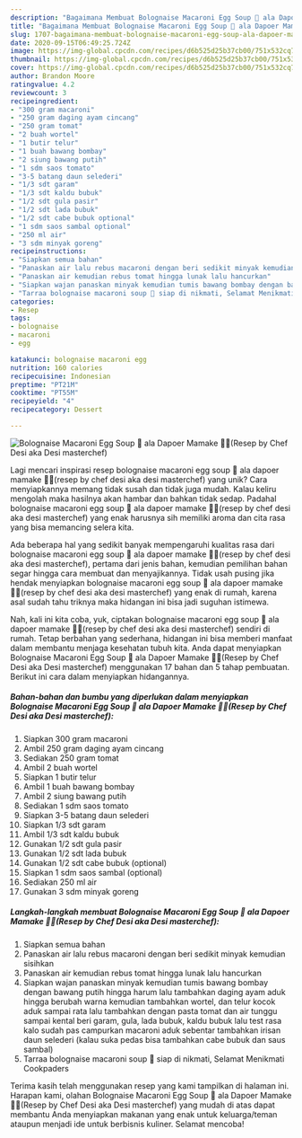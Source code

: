 ```yaml
---
description: "Bagaimana Membuat Bolognaise Macaroni Egg Soup 🍲 ala Dapoer Mamake 👩‍🍳(Resep by Chef Desi aka Desi masterchef) Anti Gagal"
title: "Bagaimana Membuat Bolognaise Macaroni Egg Soup 🍲 ala Dapoer Mamake 👩‍🍳(Resep by Chef Desi aka Desi masterchef) Anti Gagal"
slug: 1707-bagaimana-membuat-bolognaise-macaroni-egg-soup-ala-dapoer-mamake-resep-by-chef-desi-aka-desi-masterchef-anti-gagal
date: 2020-09-15T06:49:25.724Z
image: https://img-global.cpcdn.com/recipes/d6b525d25b37cb00/751x532cq70/bolognaise-macaroni-egg-soup-🍲-ala-dapoer-mamake-👩🍳resep-by-chef-desi-aka-desi-masterchef-foto-resep-utama.jpg
thumbnail: https://img-global.cpcdn.com/recipes/d6b525d25b37cb00/751x532cq70/bolognaise-macaroni-egg-soup-🍲-ala-dapoer-mamake-👩🍳resep-by-chef-desi-aka-desi-masterchef-foto-resep-utama.jpg
cover: https://img-global.cpcdn.com/recipes/d6b525d25b37cb00/751x532cq70/bolognaise-macaroni-egg-soup-🍲-ala-dapoer-mamake-👩🍳resep-by-chef-desi-aka-desi-masterchef-foto-resep-utama.jpg
author: Brandon Moore
ratingvalue: 4.2
reviewcount: 3
recipeingredient:
- "300 gram macaroni"
- "250 gram daging ayam cincang"
- "250 gram tomat"
- "2 buah wortel"
- "1 butir telur"
- "1 buah bawang bombay"
- "2 siung bawang putih"
- "1 sdm saos tomato"
- "3-5 batang daun selederi"
- "1/3 sdt garam"
- "1/3 sdt kaldu bubuk"
- "1/2 sdt gula pasir"
- "1/2 sdt lada bubuk"
- "1/2 sdt cabe bubuk optional"
- "1 sdm saos sambal optional"
- "250 ml air"
- "3 sdm minyak goreng"
recipeinstructions:
- "Siapkan semua bahan"
- "Panaskan air lalu rebus macaroni dengan beri sedikit minyak kemudian sisihkan"
- "Panaskan air kemudian rebus tomat hingga lunak lalu hancurkan"
- "Siapkan wajan panaskan minyak kemudian tumis bawang bombay dengan bawang putih hingga harum lalu tambahkan daging ayam aduk hingga berubah warna kemudian tambahkan wortel, dan telur kocok aduk sampai rata lalu tambahkan dengan pasta tomat dan air tunggu sampai kental beri garam, gula, lada bubuk, kaldu bubuk lalu test rasa kalo sudah pas campurkan macaroni aduk sebentar tambahkan irisan daun selederi (kalau suka pedas bisa tambahkan cabe bubuk dan saus sambal)"
- "Tarraa bolognaise macaroni soup 🍲 siap di nikmati, Selamat Menikmati Cookpaders"
categories:
- Resep
tags:
- bolognaise
- macaroni
- egg

katakunci: bolognaise macaroni egg 
nutrition: 160 calories
recipecuisine: Indonesian
preptime: "PT21M"
cooktime: "PT55M"
recipeyield: "4"
recipecategory: Dessert

---
```



![Bolognaise Macaroni Egg Soup 🍲 ala Dapoer Mamake 👩‍🍳(Resep by Chef Desi aka Desi masterchef)](https://img-global.cpcdn.com/recipes/d6b525d25b37cb00/751x532cq70/bolognaise-macaroni-egg-soup-🍲-ala-dapoer-mamake-👩🍳resep-by-chef-desi-aka-desi-masterchef-foto-resep-utama.jpg)

Lagi mencari inspirasi resep bolognaise macaroni egg soup 🍲 ala dapoer mamake 👩‍🍳(resep by chef desi aka desi masterchef) yang unik? Cara menyiapkannya memang tidak susah dan tidak juga mudah. Kalau keliru mengolah maka hasilnya akan hambar dan bahkan tidak sedap. Padahal bolognaise macaroni egg soup 🍲 ala dapoer mamake 👩‍🍳(resep by chef desi aka desi masterchef) yang enak harusnya sih memiliki aroma dan cita rasa yang bisa memancing selera kita.



Ada beberapa hal yang sedikit banyak mempengaruhi kualitas rasa dari bolognaise macaroni egg soup 🍲 ala dapoer mamake 👩‍🍳(resep by chef desi aka desi masterchef), pertama dari jenis bahan, kemudian pemilihan bahan segar hingga cara membuat dan menyajikannya. Tidak usah pusing jika hendak menyiapkan bolognaise macaroni egg soup 🍲 ala dapoer mamake 👩‍🍳(resep by chef desi aka desi masterchef) yang enak di rumah, karena asal sudah tahu triknya maka hidangan ini bisa jadi suguhan istimewa.


Nah, kali ini kita coba, yuk, ciptakan bolognaise macaroni egg soup 🍲 ala dapoer mamake 👩‍🍳(resep by chef desi aka desi masterchef) sendiri di rumah. Tetap berbahan yang sederhana, hidangan ini bisa memberi manfaat dalam membantu menjaga kesehatan tubuh kita. Anda dapat menyiapkan Bolognaise Macaroni Egg Soup 🍲 ala Dapoer Mamake 👩‍🍳(Resep by Chef Desi aka Desi masterchef) menggunakan 17 bahan dan 5 tahap pembuatan. Berikut ini cara dalam menyiapkan hidangannya.

<!--inarticleads1-->

##### Bahan-bahan dan bumbu yang diperlukan dalam menyiapkan Bolognaise Macaroni Egg Soup 🍲 ala Dapoer Mamake 👩‍🍳(Resep by Chef Desi aka Desi masterchef):

1. Siapkan 300 gram macaroni
1. Ambil 250 gram daging ayam cincang
1. Sediakan 250 gram tomat
1. Ambil 2 buah wortel
1. Siapkan 1 butir telur
1. Ambil 1 buah bawang bombay
1. Ambil 2 siung bawang putih
1. Sediakan 1 sdm saos tomato
1. Siapkan 3-5 batang daun selederi
1. Siapkan 1/3 sdt garam
1. Ambil 1/3 sdt kaldu bubuk
1. Gunakan 1/2 sdt gula pasir
1. Gunakan 1/2 sdt lada bubuk
1. Gunakan 1/2 sdt cabe bubuk (optional)
1. Siapkan 1 sdm saos sambal (optional)
1. Sediakan 250 ml air
1. Gunakan 3 sdm minyak goreng




<!--inarticleads2-->

##### Langkah-langkah membuat Bolognaise Macaroni Egg Soup 🍲 ala Dapoer Mamake 👩‍🍳(Resep by Chef Desi aka Desi masterchef):

1. Siapkan semua bahan
1. Panaskan air lalu rebus macaroni dengan beri sedikit minyak kemudian sisihkan
1. Panaskan air kemudian rebus tomat hingga lunak lalu hancurkan
1. Siapkan wajan panaskan minyak kemudian tumis bawang bombay dengan bawang putih hingga harum lalu tambahkan daging ayam aduk hingga berubah warna kemudian tambahkan wortel, dan telur kocok aduk sampai rata lalu tambahkan dengan pasta tomat dan air tunggu sampai kental beri garam, gula, lada bubuk, kaldu bubuk lalu test rasa kalo sudah pas campurkan macaroni aduk sebentar tambahkan irisan daun selederi (kalau suka pedas bisa tambahkan cabe bubuk dan saus sambal)
1. Tarraa bolognaise macaroni soup 🍲 siap di nikmati, Selamat Menikmati Cookpaders




Terima kasih telah menggunakan resep yang kami tampilkan di halaman ini. Harapan kami, olahan Bolognaise Macaroni Egg Soup 🍲 ala Dapoer Mamake 👩‍🍳(Resep by Chef Desi aka Desi masterchef) yang mudah di atas dapat membantu Anda menyiapkan makanan yang enak untuk keluarga/teman ataupun menjadi ide untuk berbisnis kuliner. Selamat mencoba!
